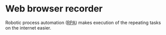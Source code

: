 # Web browser recorder
Robotic process automation ([RPA](https://en.wikipedia.org/wiki/Robotic_process_automation)) makes execution of the repeating tasks on the internet easier.

